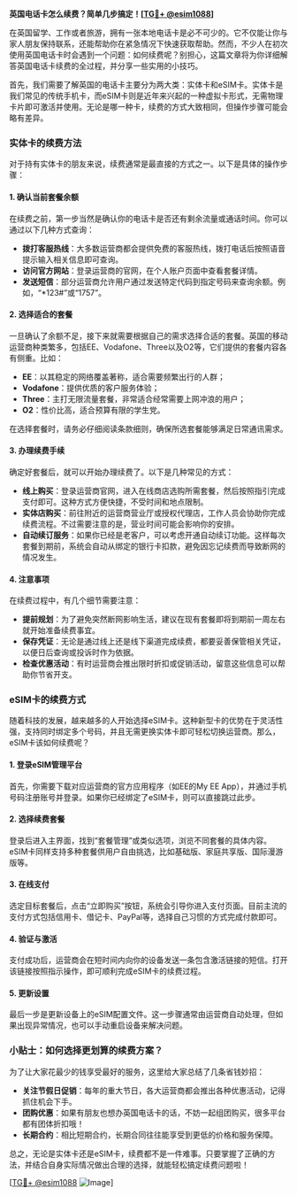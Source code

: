**英国电话卡怎么续费？简单几步搞定！[[TG💪+ @esim1088](https://t.me/s/esim1088)]**

在英国留学、工作或者旅游，拥有一张本地电话卡是必不可少的。它不仅能让你与家人朋友保持联系，还能帮助你在紧急情况下快速获取帮助。然而，不少人在初次使用英国电话卡时会遇到一个问题：如何续费呢？别担心，这篇文章将为你详细解答英国电话卡续费的全过程，并分享一些实用的小技巧。

首先，我们需要了解英国的电话卡主要分为两大类：实体卡和eSIM卡。实体卡是我们常见的传统手机卡，而eSIM卡则是近年来兴起的一种虚拟卡形式，无需物理卡片即可激活并使用。无论是哪一种卡，续费的方式大致相同，但操作步骤可能会略有差异。

### 实体卡的续费方法

对于持有实体卡的朋友来说，续费通常是最直接的方式之一。以下是具体的操作步骤：

#### 1. 确认当前套餐余额
在续费之前，第一步当然是确认你的电话卡是否还有剩余流量或通话时间。你可以通过以下几种方式查询：
- **拨打客服热线**：大多数运营商都会提供免费的客服热线，拨打电话后按照语音提示输入相关信息即可查询。
- **访问官方网站**：登录运营商的官网，在个人账户页面中查看套餐详情。
- **发送短信**：部分运营商允许用户通过发送特定代码到指定号码来查询余额。例如，“*123#”或“1757”。

#### 2. 选择适合的套餐
一旦确认了余额不足，接下来就需要根据自己的需求选择合适的套餐。英国的移动运营商种类繁多，包括EE、Vodafone、Three以及O2等，它们提供的套餐内容各有侧重。比如：
- **EE**：以其稳定的网络覆盖著称，适合需要频繁出行的人群；
- **Vodafone**：提供优质的客户服务体验；
- **Three**：主打无限流量套餐，非常适合经常需要上网冲浪的用户；
- **O2**：性价比高，适合预算有限的学生党。

在选择套餐时，请务必仔细阅读条款细则，确保所选套餐能够满足日常通讯需求。

#### 3. 办理续费手续
确定好套餐后，就可以开始办理续费了。以下是几种常见的方式：
- **线上购买**：登录运营商官网，进入在线商店选购所需套餐，然后按照指引完成支付即可。这种方式方便快捷，不受时间和地点限制。
- **实体店购买**：前往附近的运营商营业厅或授权代理店，工作人员会协助你完成续费流程。不过需要注意的是，营业时间可能会影响你的安排。
- **自动续订服务**：如果你已经是老客户，可以考虑开通自动续订功能。这样每次套餐到期前，系统会自动从绑定的银行卡扣款，避免因忘记续费而导致断网的情况发生。

#### 4. 注意事项
在续费过程中，有几个细节需要注意：
- **提前规划**：为了避免突然断网影响生活，建议在现有套餐即将到期前一周左右就开始准备续费事宜。
- **保存凭证**：无论是通过线上还是线下渠道完成续费，都要妥善保管相关凭证，以便日后查询或投诉时作为依据。
- **检查优惠活动**：有时运营商会推出限时折扣或促销活动，留意这些信息可以帮助你节省开支。

### eSIM卡的续费方式

随着科技的发展，越来越多的人开始选择eSIM卡。这种新型卡的优势在于灵活性强，支持同时绑定多个号码，并且无需更换实体卡即可轻松切换运营商。那么，eSIM卡该如何续费呢？

#### 1. 登录eSIM管理平台
首先，你需要下载对应运营商的官方应用程序（如EE的My EE App），并通过手机号码注册账号并登录。如果你已经绑定了eSIM卡，则可以直接跳过此步。

#### 2. 选择续费套餐
登录后进入主界面，找到“套餐管理”或类似选项，浏览不同套餐的具体内容。eSIM卡同样支持多种套餐供用户自由挑选，比如基础版、家庭共享版、国际漫游版等。

#### 3. 在线支付
选定目标套餐后，点击“立即购买”按钮，系统会引导你进入支付页面。目前主流的支付方式包括信用卡、借记卡、PayPal等，选择自己习惯的方式完成付款即可。

#### 4. 验证与激活
支付成功后，运营商会在短时间内向你的设备发送一条包含激活链接的短信。打开该链接按照指示操作，即可顺利完成eSIM卡的续费过程。

#### 5. 更新设置
最后一步是更新设备上的eSIM配置文件。这一步骤通常由运营商自动处理，但如果出现异常情况，也可以手动重启设备来解决问题。

### 小贴士：如何选择更划算的续费方案？

为了让大家花最少的钱享受最好的服务，这里给大家总结了几条省钱妙招：
- **关注节假日促销**：每年的重大节日，各大运营商都会推出各种优惠活动，记得抓住机会下手。
- **团购优惠**：如果有朋友也想办英国电话卡的话，不妨一起组团购买，很多平台都有团体折扣哦！
- **长期合约**：相比短期合约，长期合同往往能享受到更低的价格和服务保障。

总之，无论是实体卡还是eSIM卡，续费都不是一件难事。只要掌握了正确的方法，并结合自身实际情况做出合理的选择，就能轻松搞定续费问题啦！

[[TG💪+ @esim1088](https://t.me/s/esim1088) ![Image](https://i.postimg.cc/4NQfJmqS/Snipaste-2025-05-13-00-14-12.png)]